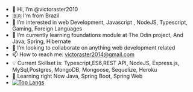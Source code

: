 - 👋 Hi, I’m @victoraster2010
- 🇧🇷 I'm from Brazil 
- 👀 I’m interested in web Development, Javascript , NodeJS, Typescript, Gaming, Foreign Languages 
- 🌱 I’m currently learning foundations module at The Odin project, And Java, Spring, Hibernate
- 💞️ I’m looking to collaborate on anything web development related
- 📫 How to reach me: victoraster2014@gmail.com
- 💡 Current Skillset is: Typescript,ES6,REST API, NodeJS, Express.js, MySql,Postgres, MongoDB, Mongoose, Sequelize, Heroku
- 📖 Learning right Now Java, Spring Boot, Spring Web
- [![Top Langs](https://github-readme-stats.vercel.app/api/top-langs/?username=anuraghazra)](https://github.com/anuraghazra/github-readme-stats)
<!---
victoraster2010/victoraster2010 is a ✨ special ✨ repository because its `README.md` (this file) appears on your GitHub profile.
You can click the Preview link to take a look at your changes.
--->
